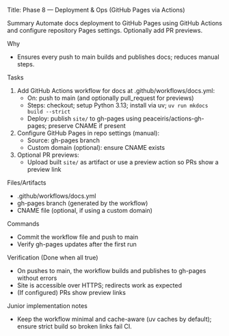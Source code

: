 Title: Phase 8 — Deployment & Ops (GitHub Pages via Actions)

Summary
Automate docs deployment to GitHub Pages using GitHub Actions and configure repository Pages settings. Optionally add PR previews.

Why
- Ensures every push to main builds and publishes docs; reduces manual steps.

Tasks
1) Add GitHub Actions workflow for docs at .github/workflows/docs.yml:
   - On: push to main (and optionally pull_request for previews)
   - Steps: checkout; setup Python 3.13; install via uv; `uv run mkdocs build --strict`
   - Deploy: publish `site/` to gh-pages using peaceiris/actions-gh-pages; preserve CNAME if present
2) Configure GitHub Pages in repo settings (manual):
   - Source: gh-pages branch
   - Custom domain (optional): ensure CNAME exists
3) Optional PR previews:
   - Upload built `site/` as artifact or use a preview action so PRs show a preview link

Files/Artifacts
- .github/workflows/docs.yml
- gh-pages branch (generated by the workflow)
- CNAME file (optional, if using a custom domain)

Commands
- Commit the workflow file and push to main
- Verify gh-pages updates after the first run

Verification (Done when all true)
- On pushes to main, the workflow builds and publishes to gh-pages without errors
- Site is accessible over HTTPS; redirects work as expected
- (If configured) PRs show preview links

Junior implementation notes
- Keep the workflow minimal and cache-aware (uv caches by default); ensure strict build so broken links fail CI.
